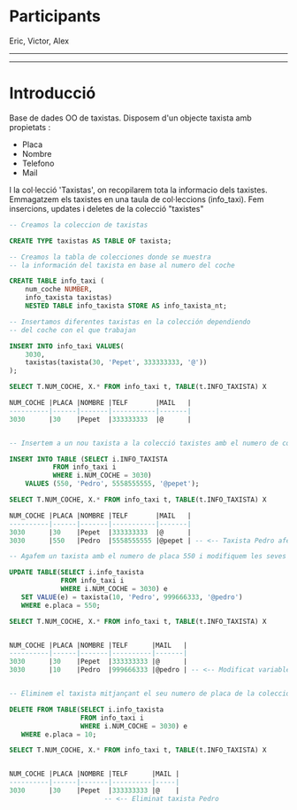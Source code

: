  # Participants 
 Eric, Victor, Alex 

-------------------------------------------------------------------------------
-------------------------------------------------------------------------------
# Introducció
Base de dades OO de taxistas. Disposem d'un objecte taxista amb propietats : 
 
* Placa
* Nombre
* Telefono
* Mail

I la col·lecció 'Taxistas', on recopilarem tota la informacio dels taxistes.
Emmagatzem els taxistes en una taula de col·leccions (info_taxi).
Fem insercions, updates i deletes de la colecció "taxistes"

```sql
-- Creamos la coleccion de taxistas

CREATE TYPE taxistas AS TABLE OF taxista;

-- Creamos la tabla de colecciones donde se muestra
-- la información del taxista en base al numero del coche

CREATE TABLE info_taxi (
	num_coche NUMBER,
	info_taxista taxistas)
	NESTED TABLE info_taxista STORE AS info_taxista_nt;

-- Insertamos diferentes taxistas en la colección dependiendo 
-- del coche con el que trabajan

INSERT INTO info_taxi VALUES(
	3030,
	taxistas(taxista(30, 'Pepet', 333333333, '@'))
);

SELECT T.NUM_COCHE, X.* FROM info_taxi t, TABLE(t.INFO_TAXISTA) X

NUM_COCHE |PLACA |NOMBRE |TELF       |MAIL   |
----------|------|-------|-----------|-------|
3030      |30    |Pepet  |333333333  |@      | 


-- Insertem a un nou taxista a la colecció taxistes amb el numero de cotxe 3030

INSERT INTO TABLE (SELECT i.INFO_TAXISTA
		   FROM info_taxi i 
		   WHERE i.NUM_COCHE = 3030)
	VALUES (550, 'Pedro', 5558555555, '@pepet');

SELECT T.NUM_COCHE, X.* FROM info_taxi t, TABLE(t.INFO_TAXISTA) X

NUM_COCHE |PLACA |NOMBRE |TELF       |MAIL   |
----------|------|-------|-----------|-------|
3030      |30    |Pepet  |333333333  |@      |
3030      |550   |Pedro  |5558555555 |@pepet | -- <-- Taxista Pedro afegit  

-- Agafem un taxista amb el numero de placa 550 i modifiquem les seves variables

UPDATE TABLE(SELECT i.info_taxista
             FROM info_taxi i
             WHERE i.NUM_COCHE = 3030) e   
   SET VALUE(e) = taxista(10, 'Pedro', 999666333, '@pedro')
   WHERE e.placa = 550;

SELECT T.NUM_COCHE, X.* FROM info_taxi t, TABLE(t.INFO_TAXISTA) X


NUM_COCHE |PLACA |NOMBRE |TELF      |MAIL   |
----------|------|-------|----------|-------|
3030      |30    |Pepet  |333333333 |@      |
3030      |10    |Pedro  |999666333 |@pedro | -- <-- Modificat variables de taxista Pedro  


-- Eliminem el taxista mitjançant el seu numero de placa de la colecció "taxistes" 

DELETE FROM TABLE(SELECT i.info_taxista
                  FROM info_taxi i
                  WHERE i.NUM_COCHE = 3030) e
   WHERE e.placa = 10;

SELECT T.NUM_COCHE, X.* FROM info_taxi t, TABLE(t.INFO_TAXISTA) X


NUM_COCHE |PLACA |NOMBRE |TELF      |MAIL |
----------|------|-------|----------|-----|
3030      |30    |Pepet  |333333333 |@    |
					    -- <-- Eliminat taxista Pedro
